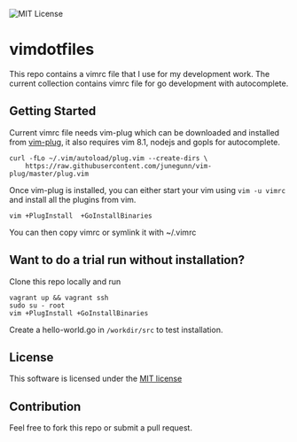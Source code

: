 ![MIT License](https://img.shields.io/github/license/milindacharya/subneter.svg)

# vimdotfiles

This repo contains a vimrc file that I use for my development work. The current collection contains vimrc file for go development with autocomplete.

## Getting Started
Current vimrc file needs vim-plug which can be downloaded and installed from [vim-plug](https://github.com/junegunn/vim-plug), it also requires vim 8.1, nodejs and gopls for autocomplete.
```
curl -fLo ~/.vim/autoload/plug.vim --create-dirs \
    https://raw.githubusercontent.com/junegunn/vim-plug/master/plug.vim
```
Once vim-plug is installed, you can either start your vim using `vim -u vimrc` and install all the plugins from vim.
```
vim +PlugInstall  +GoInstallBinaries
```
You can then copy vimrc or symlink it with ~/.vimrc

## Want to do a trial run without installation?
Clone this repo locally and run 
```
vagrant up && vagrant ssh
sudo su - root
vim +PlugInstall +GoInstallBinaries
```
Create a hello-world.go in `/workdir/src` to test installation.

## License
This software is licensed under the [MIT license](LICENSE.md)

## Contribution
Feel free to fork this repo or submit a pull request. 
